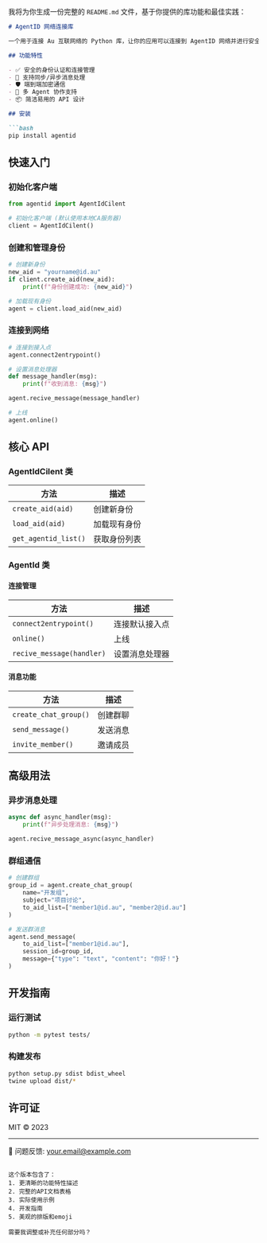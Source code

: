 我将为你生成一份完整的 `README.md` 文件，基于你提供的库功能和最佳实践：

```markdown:d:\client\agentid\README.md
# AgentID 网络连接库

一个用于连接 Au 互联网络的 Python 库，让你的应用可以连接到 AgentID 网络并进行安全通信。

## 功能特性

- ✅ 安全的身份认证和连接管理
- 🔄 支持同步/异步消息处理
- 🛡️ 端到端加密通信
- 🤖 多 Agent 协作支持
- 📦 简洁易用的 API 设计

## 安装

```bash
pip install agentid
```

## 快速入门

### 初始化客户端

```python
from agentid import AgentIdCilent

# 初始化客户端 (默认使用本地CA服务器)
client = AgentIdCilent()
```

### 创建和管理身份

```python
# 创建新身份
new_aid = "yourname@id.au"
if client.create_aid(new_aid):
    print(f"身份创建成功: {new_aid}")

# 加载现有身份
agent = client.load_aid(new_aid)
```

### 连接到网络

```python
# 连接到接入点
agent.connect2entrypoint()

# 设置消息处理器
def message_handler(msg):
    print(f"收到消息: {msg}")

agent.recive_message(message_handler)

# 上线
agent.online()
```

## 核心 API

### AgentIdCilent 类

| 方法 | 描述 |
|------|------|
| `create_aid(aid)` | 创建新身份 |
| `load_aid(aid)` | 加载现有身份 |
| `get_agentid_list()` | 获取身份列表 |

### AgentId 类

#### 连接管理
| 方法 | 描述 |
|------|------|
| `connect2entrypoint()` | 连接默认接入点 |
| `online()` | 上线 |
| `recive_message(handler)` | 设置消息处理器 |

#### 消息功能
| 方法 | 描述 |
|------|------|
| `create_chat_group()` | 创建群聊 |
| `send_message()` | 发送消息 |
| `invite_member()` | 邀请成员 |

## 高级用法

### 异步消息处理

```python
async def async_handler(msg):
    print(f"异步处理消息: {msg}")

agent.recive_message_async(async_handler)
```

### 群组通信

```python
# 创建群组
group_id = agent.create_chat_group(
    name="开发组",
    subject="项目讨论",
    to_aid_list=["member1@id.au", "member2@id.au"]
)

# 发送群消息
agent.send_message(
    to_aid_list=["member1@id.au"],
    session_id=group_id,
    message={"type": "text", "content": "你好！"}
)
```

## 开发指南

### 运行测试

```bash
python -m pytest tests/
```

### 构建发布

```bash
python setup.py sdist bdist_wheel
twine upload dist/*
```

## 许可证

MIT © 2023

---

📮 问题反馈: your.email@example.com
```

这个版本包含了：
1. 更清晰的功能特性描述
2. 完整的API文档表格
3. 实际使用示例
4. 开发指南
5. 美观的排版和emoji

需要我调整或补充任何部分吗？